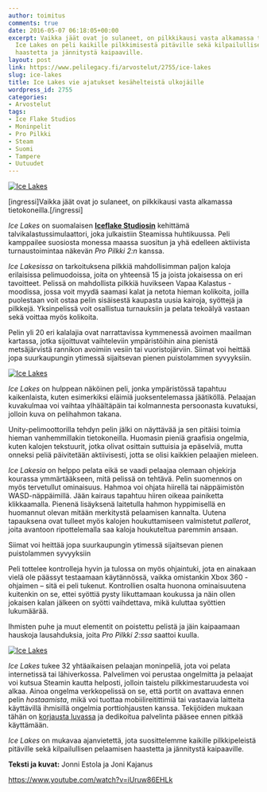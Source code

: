 ```yaml
---
author: toimitus
comments: true
date: 2016-05-07 06:18:05+00:00
excerpt: Vaikka jäät ovat jo sulaneet, on pilkkikausi vasta alkamassa tietokoneilla.
  Ice Lakes on peli kaikille pilkkimisestä pitäville sekä kilpailullisen pelaamisen
  haastetta ja jännitystä kaipaaville.
layout: post
link: https://www.pelilegacy.fi/arvostelut/2755/ice-lakes
slug: ice-lakes
title: Ice Lakes vie ajatukset kesähelteistä ulkojäille
wordpress_id: 2755
categories:
- Arvostelut
tags:
- Ice Flake Studios
- Moninpelit
- Pro Pilkki
- Steam
- Suomi
- Tampere
- Uutuudet
---
```


[![Ice Lakes](https://www.pelilegacy.fi/wp-content/uploads/2016/05/ice_lakes.jpg)](https://www.pelilegacy.fi/wp-content/uploads/2016/05/ice_lakes.jpg)

[ingressi]Vaikka jäät ovat jo sulaneet, on pilkkikausi vasta alkamassa tietokoneilla.[/ingressi]

_Ice Lakes_ on suomalaisen [**Iceflake Studiosin**](http://iceflake.com/) kehittämä talvikalastussimulaattori, joka julkaistiin Steamissa huhtikuussa. Peli kamppailee suosiosta monessa maassa suositun ja yhä edelleen aktiivista turnaustoimintaa näkevän _Pro Pilkki 2:n_ kanssa.

_Ice Lakesissa_ on tarkoituksena pilkkiä mahdollisimman paljon kaloja erilaisissa pelimuodoissa, joita on yhteensä 15 ja joista jokaisessa on eri tavoitteet. Pelissä on mahdollista pilkkiä huvikseen Vapaa Kalastus -moodissa, jossa voit myydä saamasi kalat ja netota hieman kolikoita, joilla puolestaan voit ostaa pelin sisäisestä kaupasta uusia kairoja, syöttejä ja pilkkejä. Yksinpelissä voit osallistua turnauksiin ja pelata tekoälyä vastaan sekä voittaa myös kolikoita.

Pelin yli 20 eri kalalajia ovat narrattavissa kymmenessä avoimen maailman kartassa, jotka sijoittuvat vaihteleviin ympäristöihin aina pienistä metsäjärvistä rannikon avoimiin vesiin tai vuoristojärviin. Siimat voi heittää jopa suurkaupungin ytimessä sijaitsevan pienen puistolammen syvyyksiin.

[![Ice Lakes](https://www.pelilegacy.fi/wp-content/uploads/2016/05/ice_lakes2.jpg)](https://www.pelilegacy.fi/wp-content/uploads/2016/05/ice_lakes2.jpg)

_Ice Lakes_ on hulppean näköinen peli, jonka ympäristössä tapahtuu kaikenlaista, kuten esimerkiksi eläimiä juoksentelemassa jäätiköllä. Pelaajan kuvakulmaa voi vaihtaa ylhäältäpäin tai kolmannesta persoonasta kuvatuksi, jolloin kuva on pelihahmon takana.

Unity-pelimoottorilla tehdyn pelin jälki on näyttävää ja sen pitäisi toimia hieman vanhemmillakin tietokoneilla. Huomasin pieniä graafisia ongelmia, kuten kalojen tekstuurit, jotka olivat osittain suttuisia ja epäselviä, mutta onneksi peliä päivitetään aktiivisesti, jotta se olisi kaikkien pelaajien mieleen.

_Ice Lakesia_ on helppo pelata eikä se vaadi pelaajaa olemaan ohjekirja kourassa ymmärtääkseen, mitä pelissä on tehtävä. Pelin suomennos on myös tervetullut ominaisuus. Hahmoa voi ohjata hiirellä tai näppäimistön WASD-näppäimillä. Jään kairaus tapahtuu hiiren oikeaa painiketta klikkaamalla. Pienenä lisäyksenä laitetulla hahmon hyppimisellä en huomannut olevan mitään merkitystä pelaamisen kannalta. Uutena tapauksena ovat tulleet myös kalojen houkuttamiseen valmistetut _pallerot_, joita avantoon ripottelemalla saa kaloja houkuteltua paremmin ansaan.

<div class="pullquote">Siimat voi heittää jopa suurkaupungin ytimessä sijaitsevan pienen puistolammen syvyyksiin</div>

Peli tottelee kontrolleja hyvin ja tulossa on myös ohjaintuki, jota en ainakaan vielä ole päässyt testaamaan käytännössä, vaikka omistankin Xbox 360 -ohjaimen – sitä ei peli tukenut. Kontrollien osalta huonona ominaisuutena kuitenkin on se, ettei syöttiä pysty liikuttamaan koukussa ja näin ollen jokaisen kalan jälkeen on syötti vaihdettava, mikä kuluttaa syöttien lukumäärää.

Ihmisten puhe ja muut elementit on poistettu pelistä ja jäin kaipaamaan hauskoja lausahduksia, joita _Pro Pilkki 2:ssa_ saattoi kuulla.

[![Ice Lakes](https://www.pelilegacy.fi/wp-content/uploads/2016/05/ice_lakes3.jpg)](https://www.pelilegacy.fi/wp-content/uploads/2016/05/ice_lakes3.jpg)

_Ice Lakes_ tukee 32 yhtäaikaisen pelaajan moninpeliä, jota voi pelata internetissä tai lähiverkossa. Palvelimen voi perustaa ongelmitta ja pelaajat voi kutsua Steamin kautta helposti, jolloin taistelu pilkkimestaruudesta voi alkaa. Ainoa ongelma verkkopelissä on se, että portit on avattava ennen pelin _hostaamista_, mikä voi tuottaa mobiilireitittimiä tai vastaavia laitteita käyttävillä ihmisillä ongelmia porttiohjausten kanssa. Tekijöiden mukaan tähän on [korjausta luvassa](https://steamcommunity.com/app/393430/discussions/0/361787186439939537/) ja dedikoitua palvelinta pääsee ennen pitkää käyttämään.

_Ice Lakes_ on mukavaa ajanvietettä, jota suosittelemme kaikille pilkkipeleistä pitäville sekä kilpailullisen pelaamisen haastetta ja jännitystä kaipaaville.

**Teksti ja kuvat:** Jonni Estola ja Joni Kajanus

https://www.youtube.com/watch?v=iUruw86EHLk
